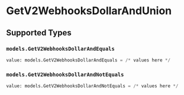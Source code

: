 # GetV2WebhooksDollarAndUnion


## Supported Types

### `models.GetV2WebhooksDollarAndEquals`

```python
value: models.GetV2WebhooksDollarAndEquals = /* values here */
```

### `models.GetV2WebhooksDollarAndNotEquals`

```python
value: models.GetV2WebhooksDollarAndNotEquals = /* values here */
```

